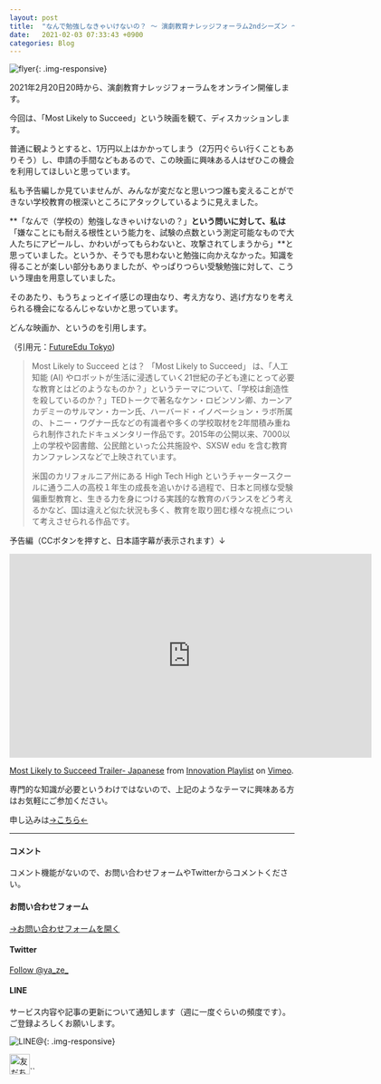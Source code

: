 ```yaml
---
layout: post
title:  "なんで勉強しなきゃいけないの？ ～ 演劇教育ナレッジフォーラム2ndシーズン ～"
date:   2021-02-03 07:33:43 +0900
categories: Blog
---
```










![flyer]({{site.baseurl}}/img/20200203_01.jpeg){: .img-responsive}

2021年2月20日20時から、演劇教育ナレッジフォーラムをオンライン開催します。

今回は、「Most Likely to Succeed」という映画を観て、ディスカッションします。

普通に観ようとすると、1万円以上はかかってしまう（2万円ぐらい行くこともありそう）し、申請の手間などもあるので、この映画に興味ある人はぜひこの機会を利用してほしいと思っています。

私も予告編しか見ていませんが、みんなが変だなと思いつつ誰も変えることができない学校教育の根深いところにアタックしているように見えました。

**「なんで（学校の）勉強しなきゃいけないの？」**という問いに対して、私は**「嫌なことにも耐える根性という能力を、試験の点数という測定可能なもので大人たちにアピールし、かわいがってもらわないと、攻撃されてしまうから」**と思っていました。というか、そうでも思わないと勉強に向かえなかった。知識を得ることが楽しい部分もありましたが、やっぱりつらい受験勉強に対して、こういう理由を用意していました。

そのあたり、もうちょっとイイ感じの理由なり、考え方なり、逃げ方なりを考えられる機会になるんじゃないかと思っています。



どんな映画か、というのを引用します。

（引用元：[FutureEdu Tokyo](http://www.futureedu.tokyo/most-likely-to-succeed))

> Most Likely to Succeed とは？
> 「Most Likely to Succeed」 は、「人工知能 (AI) やロボットが生活に浸透していく21世紀の子ども達にとって必要な教育とはどのようなものか？」というテーマについて、「学校は創造性を殺しているのか？」TEDトークで著名なケン・ロビンソン卿、カーンアカデミーのサルマン・カーン氏、ハーバード・イノベーション・ラボ所属の、トニー・ワグナー氏などの有識者や多くの学校取材を2年間積み重ねられ制作されたドキュメンタリー作品です。2015年の公開以来、7000以上の学校や図書館、公民館といった公共施設や、SXSW edu を含む教育カンファレンスなどで上映されています。
>
> 米国のカリフォルニア州にある High Tech High というチャータースクールに通う二人の高校１年生の成長を追いかける過程で、日本と同様な受験偏重型教育と、生きる力を身につける実践的な教育のバランスをどう考えるかなど、国は違えど似た状況も多く、教育を取り囲む様々な視点について考えさせられる作品です。



予告編（CCボタンを押すと、日本語字幕が表示されます）↓ 

<iframe src="https://player.vimeo.com/video/266201361" width="640" height="360" frameborder="0" allow="autoplay; fullscreen; picture-in-picture" allowfullscreen></iframe>
<p><a href="https://vimeo.com/266201361">Most Likely to Succeed Trailer- Japanese</a> from <a href="https://vimeo.com/innovationplaylist">Innovation Playlist</a> on <a href="https://vimeo.com">Vimeo</a>.</p>



専門的な知識が必要というわけではないので、上記のようなテーマに興味ある方はお気軽にご参加ください。



申し込みは[→こちら←](http://ptix.at/sEfTvn)



---
#### コメント
コメント機能がないので、お問い合わせフォームやTwitterからコメントください。

#### お問い合わせフォーム
[→お問い合わせフォームを開く]({{site.baseurl}}/docs/contact/)

#### Twitter

<a href="https://twitter.com/ya_ze_?ref_src=twsrc%5Etfw" class="twitter-follow-button" data-show-count="false">Follow @ya_ze_</a><script async src="https://platform.twitter.com/widgets.js" charset="utf-8"></script>


#### LINE

サービス内容や記事の更新について通知します（週に一度ぐらいの頻度です）。
ご登録よろしくお願いします。

![LINE@]({{site.baseurl}}/img/lineat.png){: .img-responsive}

<a href="https://line.me/R/ti/p/%40tqt3140x"><img height="36" border="0" alt="友だち追加" src="https://scdn.line-apps.com/n/line_add_friends/btn/ja.png"></a>``
